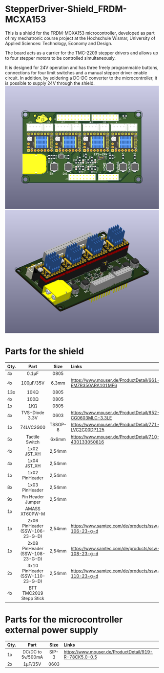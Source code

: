 # StepperDriver-Shield_FRDM-MCXA153

This is a shield for the FRDM-MCXA153 microcontroller, developed as part of my mechatronic course project at the Hochschule Wismar, University of Applied Sciences: Technology, Economy and Design.

The board acts as a carrier for the TMC-2209 stepper drivers and allows up to four stepper motors to be controlled simultaneously.

It is designed for 24V operation and has three freely programmable buttons, connections for four limit switches and a manual stepper driver enable circuit.
In addition, by soldering a DC-DC converter to the microcontroller, it is possible to supply 24V through the shield.
![StepperDriver-Shield_FRDM-MCXA153_Top](https://github.com/Fi-schi/StepperDriver-Shield_FRDM-MCXA153/blob/main/pictures/StepperDriver-Shield_FRDM-MCXA153_Top.png)
![StepperDriver-Shield_FRDM-MCXA153_3D](https://github.com/Fi-schi/StepperDriver-Shield_FRDM-MCXA153/blob/main/pictures/StepperDriver-Shield_FRDM-MCXA153_3D.png)

# Parts for the shield

| Qty. | Part          | Size   | Links |
|------|:-------------:|:------:|:------|
|  4x  |     0.1µF     | 0805   |  |
|  4x  |    100µF/35V  | 6.3mm  | https://www.mouser.de/ProductDetail/661-EMZR350ARA101MF6 |
|  13x |    10K&Omega; | 0805   |  |
|  4x  |    100&Omega; | 0805   |  |
|  1x  |    1K&Omega;  | 0805   |  |
|  4x  |TVS-Diode 3.3V | 0603   | https://www.mouser.de/ProductDetail/652-CG0603MLC-3.3LE |
|  1x  |   74LVC2G00   |TSSOP-8 | https://www.mouser.de/ProductDetail/771-LVC2G00DP125 |
|  5x  |Tactile Switch | 6x6mm  | https://www.mouser.de/ProductDetail/710-430133050816 |
|  4x  | 1x02 JST_XH   | 2,54mm |  |
|  4x  | 1x04 JST_XH   | 2,54mm |  |
|  1x  | 1x02 PinHeader| 2,54mm |  |
|  8x  | 1x03 PinHeader| 2,54mm |  |
|  9x  | Pin Header Jumper | 2,54mm |  |
|  1x  | AMASS XT60PW-M|        |  |
|  1x  | 2x06 PinHeader (SSW-106-23-G-D) | 2,54mm| https://www.samtec.com/de/products/ssw-106-23-g-d |
|  1x  | 2x08 PinHeader (SSW-108-23-G-D) | 2,54mm| https://www.samtec.com/de/products/ssw-108-23-g-d |
|  2x  | 3x10 PinHeader (SSW-110-23-G-D) | 2,54mm| https://www.samtec.com/de/products/ssw-110-23-g-d |
|  4x  | BTT TMC2019 Stepp Stick | |  |

# Parts for the microcontroller external power supply

| Qty. | Part          | Size   | Links |
|------|:-------------:|:------:|:------|
|  1x  | DC/DC to 5v/500mA| SIP-3  | https://www.mouser.de/ProductDetail/919-R-78CK5.0-0.5 |
|  2x  |    1µF/35V  | 0603  |  |
